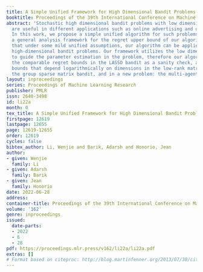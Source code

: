 ```yaml
---
title: A Simple Unified Framework for High Dimensional Bandit Problems
booktitle: Proceedings of the 39th International Conference on Machine Learning
abstract: 'Stochastic high dimensional bandit problems with low dimensional structures
  are useful in different applications such as online advertising and drug discovery.
  In this work, we propose a simple unified algorithm for such problems and present
  a general analysis framework for the regret upper bound of our algorithm. We show
  that under some mild unified assumptions, our algorithm can be applied to different
  high-dimensional bandit problems. Our framework utilizes the low dimensional structure
  to guide the parameter estimation in the problem, therefore our algorithm achieves
  the comparable regret bounds in the LASSO bandit as a sanity check, as well as novel
  bounds that depend logarithmically on dimensions in the low-rank matrix bandit,
  the group sparse matrix bandit, and in a new problem: the multi-agent LASSO bandit.'
layout: inproceedings
series: Proceedings of Machine Learning Research
publisher: PMLR
issn: 2640-3498
id: li22a
month: 0
tex_title: A Simple Unified Framework for High Dimensional Bandit Problems
firstpage: 12619
lastpage: 12655
page: 12619-12655
order: 12619
cycles: false
bibtex_author: Li, Wenjie and Barik, Adarsh and Honorio, Jean
author:
- given: Wenjie
  family: Li
- given: Adarsh
  family: Barik
- given: Jean
  family: Honorio
date: 2022-06-28
address:
container-title: Proceedings of the 39th International Conference on Machine Learning
volume: '162'
genre: inproceedings
issued:
  date-parts:
  - 2022
  - 6
  - 28
pdf: https://proceedings.mlr.press/v162/li22a/li22a.pdf
extras: []
# Format based on citeproc: http://blog.martinfenner.org/2013/07/30/citeproc-yaml-for-bibliographies/
---
```

